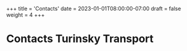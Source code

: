 +++
title = 'Contacts'
date = 2023-01-01T08:00:00-07:00
draft = false
weight = 4
+++

# Contacts Turinsky Transport

